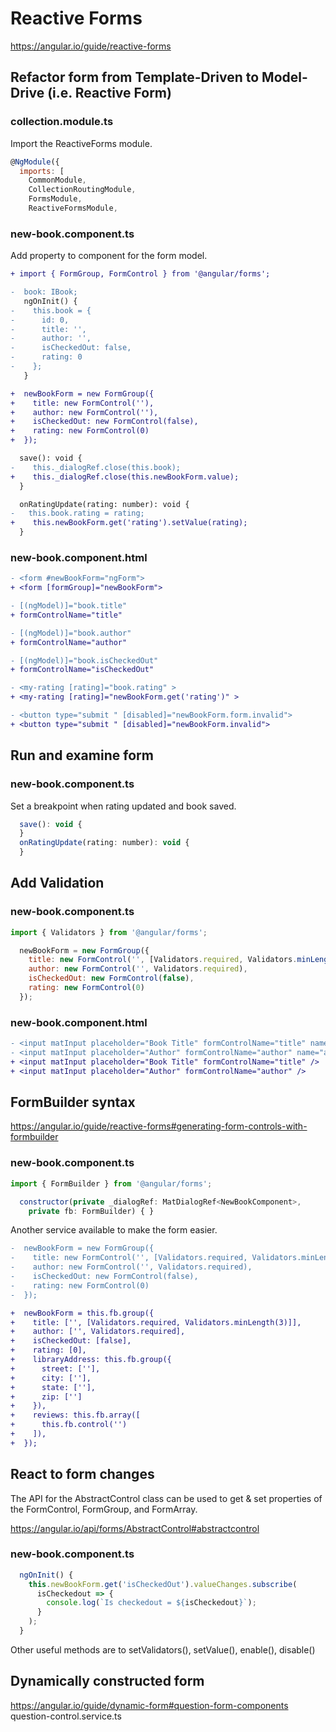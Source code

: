 # Reactive Forms
https://angular.io/guide/reactive-forms

## Refactor form from Template-Driven to Model-Drive (i.e. Reactive Form)

### collection.module.ts
Import the ReactiveForms module.

```javascript
@NgModule({
  imports: [
    CommonModule,
    CollectionRoutingModule,
    FormsModule,
    ReactiveFormsModule,
```
### new-book.component.ts

Add property to component for the form model.

```diff
+ import { FormGroup, FormControl } from '@angular/forms';

-  book: IBook;
   ngOnInit() {
-    this.book = {
-      id: 0,
-      title: '',
-      author: '',
-      isCheckedOut: false,
-      rating: 0
-    };
   }

+  newBookForm = new FormGroup({
+    title: new FormControl(''),
+    author: new FormControl(''),
+    isCheckedOut: new FormControl(false),
+    rating: new FormControl(0)
+  });
```

```diff
  save(): void {
-    this._dialogRef.close(this.book);
+    this._dialogRef.close(this.newBookForm.value);
  }

  onRatingUpdate(rating: number): void {
-   this.book.rating = rating;
+    this.newBookForm.get('rating').setValue(rating);
  }
```
### new-book.component.html

```diff
- <form #newBookForm="ngForm">
+ <form [formGroup]="newBookForm">
```

```diff
- [(ngModel)]="book.title"
+ formControlName="title"

- [(ngModel)]="book.author"
+ formControlName="author"

- [(ngModel)]="book.isCheckedOut"
+ formControlName="isCheckedOut"

- <my-rating [rating]="book.rating" >
+ <my-rating [rating]="newBookForm.get('rating')" >

- <button type="submit " [disabled]="newBookForm.form.invalid">
+ <button type="submit " [disabled]="newBookForm.invalid">
```

## Run and examine form

### new-book.component.ts
Set a breakpoint when rating updated and book saved.
```javascript
  save(): void {
  }
  onRatingUpdate(rating: number): void {
  }
```

## Add Validation

### new-book.component.ts
```javascript
import { Validators } from '@angular/forms';

  newBookForm = new FormGroup({
    title: new FormControl('', [Validators.required, Validators.minLength(3)]),
    author: new FormControl('', Validators.required),
    isCheckedOut: new FormControl(false),
    rating: new FormControl(0)
  });
```

### new-book.component.html
```diff
- <input matInput placeholder="Book Title" formControlName="title" name="title" required />
- <input matInput placeholder="Author" formControlName="author" name="author" required />
+ <input matInput placeholder="Book Title" formControlName="title" />
+ <input matInput placeholder="Author" formControlName="author" />
```

## FormBuilder syntax
https://angular.io/guide/reactive-forms#generating-form-controls-with-formbuilder

### new-book.component.ts
```javascript
import { FormBuilder } from '@angular/forms';

  constructor(private _dialogRef: MatDialogRef<NewBookComponent>,
    private fb: FormBuilder) { }
```
Another service available to make the form easier.

```diff
-  newBookForm = new FormGroup({
-    title: new FormControl('', [Validators.required, Validators.minLength(3)]),
-    author: new FormControl('', Validators.required),
-    isCheckedOut: new FormControl(false),
-    rating: new FormControl(0)
-  });

+  newBookForm = this.fb.group({
+    title: ['', [Validators.required, Validators.minLength(3)]],
+    author: ['', Validators.required],
+    isCheckedOut: [false],
+    rating: [0],
+    libraryAddress: this.fb.group({
+      street: [''],
+      city: [''],
+      state: [''],
+      zip: ['']
+    }),
+    reviews: this.fb.array([
+      this.fb.control('')
+    ]),
+  });
```

## React to form changes
The API for the AbstractControl class can be used to get & set properties of the FormControl, FormGroup, and FormArray.

https://angular.io/api/forms/AbstractControl#abstractcontrol

### new-book.component.ts
```javascript
  ngOnInit() {
    this.newBookForm.get('isCheckedOut').valueChanges.subscribe(
      isCheckedout => {
        console.log(`Is checkedout = ${isCheckedout}`);
      }
    );
  }
```

Other useful methods are to setValidators(), setValue(), enable(), disable()

## Dynamically constructed form
https://angular.io/guide/dynamic-form#question-form-components
question-control.service.ts
